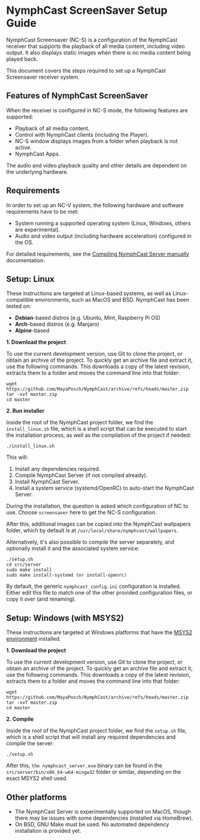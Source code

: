 # NymphCast ScreenSaver Setup Guide #

NymphCast Screensaver (NC-S) is a configuration of the NymphCast receiver that supports the playback of all media content, including video output. It also displays static images when there is no media content being played back. 

This document covers the steps required to set up a NymphCast Screensaver receiver system.

## Features of NymphCast ScreenSaver ##

When the receiver is configured in NC-S mode, the following features are supported:

- Playback of all media content.
- Control with NymphCast clients (including the Player).
- NC-S window displays images from a folder when playback is not active.
- NymphCast Apps.

The audio and video playback quality and other details are dependent on the underlying hardware.

## Requirements ##

In order to set up an NC-V system, the following hardware and software requirements have to be met:

- System running a supported operating system (Linux, Windows, others are experimental).
- Audio and video output (including hardware acceleration) configured in the OS.

For detailed requirements, see the [Compiling NymphCast Server manually](building_nymphcast_server.md) documentation.

## Setup: Linux ##

These instructions are targeted at Linux-based systems, as well as Linux-compatible environments, such as MacOS and BSD. NymphCast has been tested on:

- **Debian**-based distros (e.g. Ubuntu, Mint, Raspberry Pi OS)
- **Arch**-based distros (e.g. Manjaro)
- **Alpine**-based

**1. Download the project**

To use the current development version, use Git to clone the project, or obtain an archive of the project. To quickly get an archive file and extract it, use the following commands. This downloads a copy of the latest revision, extracts them to a folder and moves the command line into that folder:

```
wget https://github.com/MayaPosch/NymphCast/archive/refs/heads/master.zip
tar -xvf master.zip
cd master
```

**2. Run installer**

Inside the root of the NymphCast project folder, we find the `install_linux.sh` file, which is a shell script that can be executed to start the installation process, as well as the compilation of the project if needed:

```
./install_linux.sh
```

This will:

1. Install any dependencies required.
2. Compile NymphCast Server (if not compiled already).
3. Install NymphCast Server.
4. Install a system service (systemd/OpenRC) to auto-start the NymphCast Server.

During the installation, the question is asked which configuration of NC to use. Choose `screensaver` here to get the NC-S configuration.

After this, additional images can be copied into the NymphCast wallpapers folder, which by default is at `/usr/local/share/nymphcast/wallpapers`.


Alternatively, it's also possible to compile the server separately, and optionally install it and the associated system service:

```
./setup.sh
cd src/server
sudo make install
sudo make install-systemd (or install-openrc)
```

By default, the generic `nymphcast_config.ini` configuration is installed. Either edit this file to match one of the other provided configuration files, or copy it over (and renaming).

## Setup: Windows (with MSYS2) ##

These instructions are targeted at Windows platforms that have the [MSYS2 environment](http://msys2.org/) installed.

**1. Download the project**

To use the current development version, use Git to clone the project, or obtain an archive of the project. To quickly get an archive file and extract it, use the following commands. This downloads a copy of the latest revision, extracts them to a folder and moves the command line into that folder:

```
wget https://github.com/MayaPosch/NymphCast/archive/refs/heads/master.zip
tar -xvf master.zip
cd master
```

**2. Compile**

Inside the root of the NymphCast project folder, we find the `setup.sh` file, which is a shell script that will install any required dependencies and compile the server:

```
./setup.sh
```

After this, `the nymphcast_server.exe` binary can be found in the `src/server/bin/x86_64-w64-mingw32` folder or similar, depending on the exact MSYS2 shell used.


## Other platforms ##

- The NymphCast Server is experimentally supported on MacOS, though there may be issues with some dependencies (installed via HomeBrew).
- On BSD, GNU Make must be used. No automated dependency installation is provided yet.
